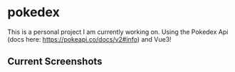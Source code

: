 # pokedex

This is a personal project I am currently working on. Using the Pokedex Api (docs here: https://pokeapi.co/docs/v2#info) and Vue3!

## Current Screenshots

